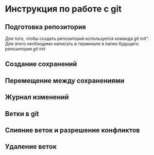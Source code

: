 # Инструкция по работе с git


## Подготовка репозитория 
Для того, чтобы создать репозиторий используется команда *git init"*. Для этого необходимо написать в терминале в папке будущего репозитория *git init*


## Создание сохранений 


## Перемещение между сохранениями 

## Журнал изменений 

## Ветки в git 

## Слияние веток и разрешение конфликтов 

## Удаление веток 